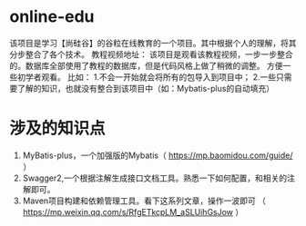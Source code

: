 # online-edu
该项目是学习【尚硅谷】的谷粒在线教育的一个项目。其中根据个人的理解，将其分步整合了各个技术。
教程视频地址：
该项目是观看该教程视频，一步一步整合的。数据库全部使用了教程的数据库，但是代码风格上做了稍微的调整。 方便一些初学者观看。
比如：
1.不会一开始就会将所有的包导入到项目中；
2.一些只需要了解的知识，也就没有整合到该项目中（如：Mybatis-plus的自动填充）  
# 涉及的知识点   
1. MyBatis-plus，一个加强版的Mybatis（ https://mp.baomidou.com/guide/ ）  
2. Swagger2,一个根据注解生成接口文档工具。熟悉一下如何配置，和相关的注解即可。  
3. Maven项目构建和依赖管理工具。看下这系列文章，操作一波即可 （ https://mp.weixin.qq.com/s/RfgETkcpLM_aSLUihGsJow ）
